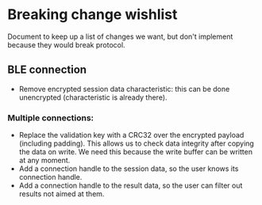 # Breaking change wishlist
Document to keep up a list of changes we want, but don't implement because they would break protocol.


## BLE connection

- Remove encrypted session data characteristic: this can be done unencrypted (characteristic is already there).

### Multiple connections:
- Replace the validation key with a CRC32 over the encrypted payload (including padding). This allows us to check data integrity after copying the data on write. We need this because the write buffer can be written at any moment.
- Add a connection handle to the session data, so the user knows its connection handle.
- Add a connection handle to the result data, so the user can filter out results not aimed at them.
